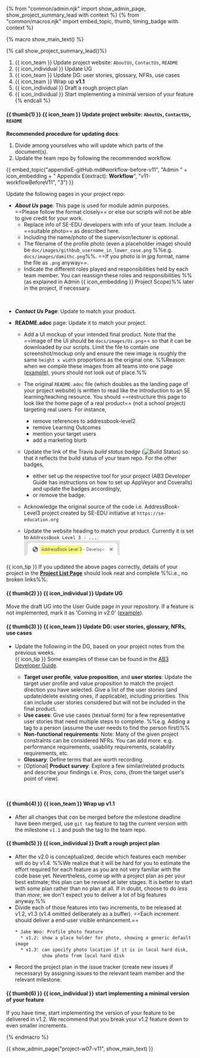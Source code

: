 {% from "common/admin.njk" import show_admin_page, show_project_summary_lead with context %}
{% from "common/macros.njk" import embed_topic, thumb, timing_badge with context %}

{% macro show_main_text() %}
<div id="main">

{% call show_project_summary_lead()%}
1. {{ icon_team }} Update project website: `AboutUs`, `ContactUs`, `README`
1. {{ icon_individual }} Update UG
1. {{ icon_team }} Update DG: user stories, glossary, NFRs, use cases
1. {{ icon_team }} Wrap up **v1.1**
1. {{ icon_individual }} Draft a rough project plan
1. {{ icon_individual }} Start implementing a minimal version of your feature
{% endcall %}

<div id="body">

#### {{ thumb(1) }} {{ icon_team }} Update project website: `AboutUs`, `ContactUs`, `README`

<box type="info">

**Recommended procedure for updating docs**:

1. Divide among yourselves who will update which parts of the document(s).
1. Update the team repo by following the recommended workflow.

{{ embed_topic("appendixE-gitHub.md#workflow-before-v11", "Admin " + icon_embedding + " Appendix E(extract): **Workflow**", "v11-workflowBeforeV11", "3") }}

</box>

Update the following pages in your project repo:

* **_About Us_ page**:
  This page is used for module admin purposes. ==Please follow the format closely== or else our scripts will not be able to give credit for your work.
  * Replace info of SE-EDU developers with info of your team. Include a ==suitable photo== as described <trigger trigger="click" for="modal:mid-v12-photo">here</trigger>.
  * Including the name/photo of the supervisor/lecturer is optional.
  * The filename of the profile photo (even a placeholder image) should be `doc/images/githbub_username_in_lower_case.png` %%e.g. `docs/images/damithc.png`%%. ==If you photo is in jpg format, name the file as `.png` anyway==.
  * Indicate the different roles played and responsibilities held by each team member. You can reassign these <trigger trigger="click" for="modal:midv11-rolesAndResponsibilities">roles and responsibilities %%(as explained in Admin {{ icon_embedding }} Project Scope)%%</trigger> later in the project, if necessary.

<modal large title="Admin {{ icon_embedding }} Choosing a profile photo" id="modal:mid-v12-photo">
  <include src="project-deliverables.md#profile-photo"/>
</modal>

<modal large title="Admin {{ icon_embedding }} Project Scope (extract): roles and responsibilities" id="modal:midv11-rolesAndResponsibilities">
  <include src="project-scope.md#roles"/>
</modal>

* **_Contact Us_ Page**: Update to match your product.

* **README.adoc** page: Update it to match your project.

  * Add a UI mockup of your intended final product.
    Note that the ==image of the UI should be `docs/images/Ui.png`== so that it can be downloaded by our scripts. Limit the file to contain one screenshot/mockup only and ensure the new image is roughly the same `height x width` proportions as the original one. %%Reason: when we compile these images from all teams into one page ([example](projectList.html)), yours should not look out of place.%%

  * The original `README.adoc` file (which doubles as the landing page of your project website) is written to read like the introduction to an SE learning/teaching resource. You should ==restructure this page to look like the home page of a real product== (not a school project) targeting real users. For instance,
    * remove references to addressbook-level2
    * remove Learning Outcomes
    * mention your target users
    * add a marketing blurb

  * Update the link of the Travis _build status badge_ (<img src="https://travis-ci.org/se-edu/addressbook-level3.svg?branch=master" alt="Build Status">) so that it reflects the build status of your team repo. For the other badges,
    * either set up the respective tool for your project (AB3 Developer Guide has instructions on how to set up AppVeyor and Coveralls) and update the badges accordingly,
    * or remove the badge.

  * Acknowledge the original source of the code i.e. AddressBook-Level3 project created by SE-EDU initiative at `https://se-education.org`

  * Update the website heading to match your product. Currently it is set to `AddressBook Level 3 - ...`.<br>
    <img src="images/addressBookWebsiteHeading.png" />

<box>

{{ icon_tip }} If you updated the above pages correctly, details of your project in the [**Project List Page**](projectList.html) should look neat and complete %%i.e., no broken links%%.
</box>

#### {{ thumb(2) }} {{ icon_individual }} Update UG

Move the draft UG into the User Guide page in your repository. If a feature is not implemented, mark it as 'Coming in v2.0' ([example](https://se-edu.github.io/addressbook-level3/UserGuide.html#encrypting-data-files-code-coming-in-v2-0-code)).

#### {{ thumb(3) }} {{ icon_team }} Update DG: user stories, glossary, NFRs, use cases

* Update the following in the DG, based on your project notes from the previous weeks.<br>
  {{ icon_tip }} Some examples of these can be found in the [AB3 Developer Guide](https://se-edu.github.io/addressbook-level3/DeveloperGuide.html#product-scope).

  * **Target user profile**, **value proposition**, and <trigger trigger="click" for="modal:v10-userstories">**user stories**</trigger>: Update the target user profile and value proposition to match the project direction you have selected. Give a list of the user stories (and update/delete existing ones, if applicable), including priorities. This can include user stories considered but will not be included in the final product.
  * <trigger trigger="click" for="modal:v10-usecases">**Use cases**</trigger>: Give use cases (textual form) for a few representative user stories that need multiple steps to complete. %%e.g. Adding a tag to a person (assume the user needs to find the person first)%%
  * <trigger trigger="click" for="modal:v10-nfr">**Non-functional requirements**</trigger>:
    Note: Many of the given project constraints can be considered NFRs. You can add more. e.g. performance requirements, usability requirements, scalability requirements, etc.
  * <trigger trigger="click" for="modal:v10-glossary">**Glossary**</trigger>: Define terms that are worth recording.
  *  [Optional] <trigger trigger="click" for="modal:v10-prodsurveys">**Product survey**</trigger>: Explore a few similar/related products and describe your findings i.e. Pros, cons, (from the target user's point of view).

<modal large title="Textbook {{ icon_embedding }} Specifying Requirements → Use Cases" id="modal:v10-usecases">
  <include src="../book/specifyingRequirements/useCases/introduction/unit-inElsewhere-asFlat.md" boilerplate />
</modal>

<modal large title="Textbook {{ icon_embedding }}" id="modal:v10-nfr">
  <include src="../book/requirements/nonFunctionalRequirements/unit-inElsewhere-asFlat.md" boilerplate/>
</modal>

<modal title="Textbook {{ icon_embedding }}" id="modal:v10-glossary">
  <include src="../book/specifyingRequirements/glossary/what/unit-inElsewhere-asFlat.md" boilerplate/>
</modal>

<modal title="Textbook {{ icon_embedding }}" id="modal:v10-prodsurveys">
  <include src="../book/gatheringRequirements/productSurveys/unit-inElsewhere-asFlat.md" boilerplate/>
</modal>

#### {{ thumb(4) }} {{ icon_team }} Wrap up v1.1


* After all changes that _can_ be merged before the milestone deadline have been merged, use `git tag` feature to tag the current version with the milestone `v1.1` and push the tag to the team repo.


#### {{ thumb(5) }} {{ icon_individual }} Draft a rough project plan

* After the v2.0 is conceptualized, decide which features each member will do by v1.4. %%We realize that it will be hard for you to estimate the effort required for each feature as you are not very familiar with the code base yet. Nevertheless, come up with a project plan as per your best estimate; this plan can be revised at later stages. It is better to start with _some_ plan rather than no plan at all. If in doubt, choose to do _less_ than _more_; we don't expect you to deliver a lot of big features anyway.%%
* Divide each of those features into two increments, to be released at v1.2, v1.3 (v1.4 omitted deliberately as a buffer). ==Each increment should deliver a end-user visible enhancement.==
  ```
  * Jake Woo: Profile photo feature
    * v1.2: show a place holder for photo, showing a generic default image
    * v1.3: can specify photo location if it is in local hard disk,
            show photo from local hard disk
  ```
* Record the project plan in the issue tracker (create new issues if necessary) by assigning issues to the relevant team member and the relevant milestone.

#### {{ thumb(6) }} {{ icon_individual }} start implementing a minimal version of your feature

If you have time, start implementing the version of your feature to be delivered in v1.2. We recommend that you break your v1.2 feature down to even smaller increments.


</div>
</div>
{% endmacro %}

{{ show_admin_page("project-w07-v11", show_main_text) }}